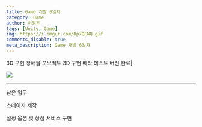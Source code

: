 ```yaml
---
title: Game 개발 6일차
category: Game
author: 이정훈
tags: [Unity, Game]
img: https://i.imgur.com/Bp7QENQ.gif
comments_disable: true
meta_description: Game 개발 6일차
---
```


3D 구현
장애물 오브젝트 3D 구현
베타 테스트 버전 완료|

![](https://i.imgur.com/Bp7QENQ.gif)


*** 

남은 업무 

스테이지 제작

설정 옵션 및 상점 서비스 구현